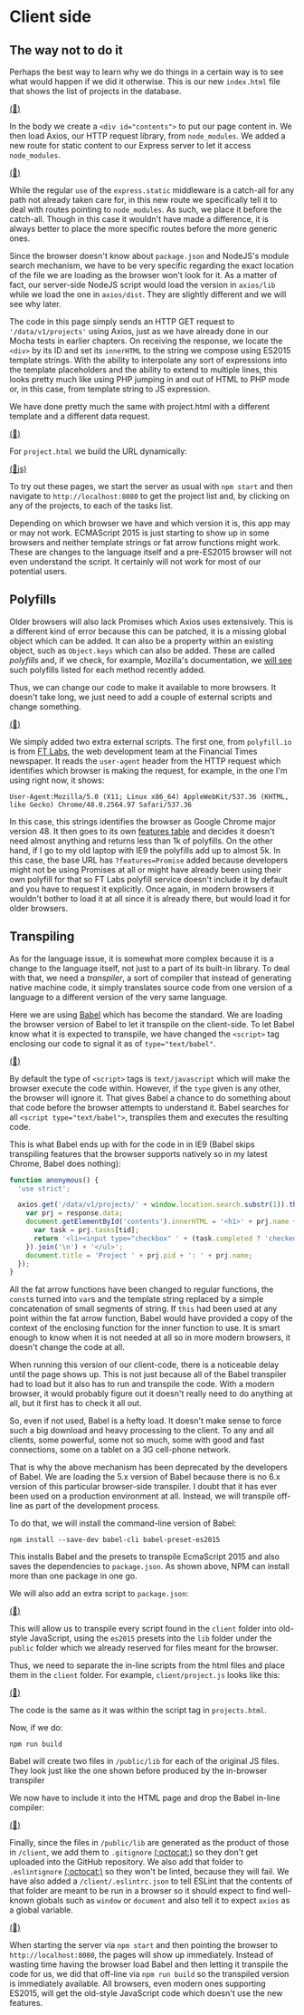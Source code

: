 # Client side

## The way not to do it

Perhaps the best way to learn why we do things in a certain way is to see what would happen if we did it otherwise.  This is our new `index.html` file that shows the list of projects in the database.

[(:memo:)](https://github.com/Satyam/book-react-redux/blob/chapter-10-01/public/index.html)

In the body we create a `<div id="contents">` to put our page content in.  We then load Axios, our HTTP request library, from `node_modules`. We added a new route for static content to our Express server to let it access `node_modules`.

[(:memo:)](https://github.com/Satyam/book-react-redux/blob/chapter-10-01/server/index.js#L18-L19)

While the regular `use` of the `express.static` middleware is a catch-all for any path not already taken care for, in this new route we specifically tell it to deal with routes pointing to `node_modules`.  As such, we place it before the catch-all.  Though in this case it wouldn't have made a difference, it is always better to place the more specific routes before the more generic ones.

Since the browser doesn't know about `package.json` and NodeJS's module search mechanism, we have to be very specific regarding the exact location of the file we are loading as the browser won't look for it.  As a matter of fact, our server-side NodeJS script would load the version in `axios/lib` while we load the one in `axios/dist`. They are slightly different and we will see why later.

The code in this page simply sends an HTTP GET request to `'/data/v1/projects'` using Axios, just as we have already done in our Mocha tests in earlier chapters. On receiving the response, we locate the `<div>` by its ID and set its `innerHTML` to the string we compose using ES2015 template strings. With the ability to interpolate any sort of expressions into the template placeholders and the ability to extend to multiple lines, this looks pretty much like using PHP jumping in and out of HTML to PHP mode or, in this case, from template string to JS expression.

We have done pretty much the same with project.html with a different template and a different data request.  

[(:memo:)](https://github.com/Satyam/book-react-redux/blob/chapter-10-01/public/project.html#L1-L27)

For `project.html` we build the URL dynamically:

[(:memo:js)](https://github.com/Satyam/book-react-redux/blob/chapter-10-01/public/project.html#L11)

To try out these pages, we start the server as usual with `npm start` and then navigate to `http://localhost:8080` to get the project list and, by clicking on any of the projects, to each of the tasks list.

Depending on which browser we have and which version it is, this app may or may not work. ECMAScript 2015 is just starting to show up in some browsers and neither template strings or fat arrow functions might work. These are changes to the language itself and a pre-ES2015 browser will not even understand the script. It certainly will not work for most of our potential users.

## Polyfills

Older browsers will also lack Promises which Axios uses extensively. This is a different kind of error because this can be patched, it is a missing global object which can be added. It can also be a property within an existing object, such as `Object.keys` which can also be added. These are called *polyfills* and, if we check, for example, Mozilla's documentation, we [will see](https://developer.mozilla.org/en-US/docs/Web/JavaScript/Reference/Global_Objects/Object/keys#Polyfill) such polyfills listed for each method recently added.

Thus, we can change our code to make it available to more browsers.  It doesn't take long, we just need to add a couple of external scripts and change something.

[(:memo:)](https://github.com/Satyam/book-react-redux/blob/chapter-10-02/public/index.html#L10)

We simply added two extra external scripts.  The first one, from `polyfill.io` is from [FT Labs](http://cdn.polyfill.io/v1/docs/), the web development team at the Financial Times newspaper. It reads the `user-agent` header from the HTTP request which identifies which browser is making the request, for example, in the one I'm using right now, it shows:

```
User-Agent:Mozilla/5.0 (X11; Linux x86_64) AppleWebKit/537.36 (KHTML, like Gecko) Chrome/48.0.2564.97 Safari/537.36
```

In this case, this strings identifies the browser as Google Chrome major version 48.  It then goes to its own [features table](http://cdn.polyfill.io/v1/docs/features/) and decides it doesn't need almost anything and returns less than 1k of polyfills.  On the other hand, if I go to my old laptop with IE9 the polyfills add up to almost 5k. In this case, the base URL has `?features=Promise` added because developers might not be using Promises at all or might have already been using their own polyfill for that so FT Labs polyfill service doesn't include it by default and you have to request it explicitly. Once again, in modern browsers it wouldn't bother to load it at all since it is already there, but would load it for older browsers.

## Transpiling

As for the language issue, it is somewhat more complex because it is a change to the language itself, not just to a part of its built-in library.  To deal with that, we need a *transpiler*, a sort of compiler that instead of generating native machine code, it simply translates source code from one version of a language to a different version of the very same language.

Here we are using [Babel](http://babeljs.io/) which has become the standard.  We are loading the browser version of Babel to let it transpile on the client-side.  To let Babel know what it is expected to transpile, we have changed the `<script>` tag enclosing our code to signal it as of `type="text/babel"`.

[(:memo:)](https://github.com/Satyam/book-react-redux/blob/chapter-10-02/public/index.html#L11-L12)

By default the type of `<script>` tags is `text/javascript` which will make the browser execute the code within.  However, if the `type` given is any other, the browser will ignore it.  That gives Babel a chance to do something about that code before the browser attempts to understand it.  Babel searches for all `<script type="text/babel">`, transpiles them and executes the resulting code.

This is what Babel ends up with for the code in in IE9 (Babel skips transpiling features that the browser supports natively so in my latest Chrome, Babel does nothing):

```js
function anonymous() {
  'use strict';

  axios.get('/data/v1/projects/' + window.location.search.substr(1)).then(function (response) {
    var prj = response.data;
    document.getElementById('contents').innerHTML = '<h1>' + prj.name + '</h1><p>' + prj.descr + '</p><ul>' + Object.keys(prj.tasks).map(function (tid) {
      var task = prj.tasks[tid];
      return '<li><input type="checkbox" ' + (task.completed ? 'checked' : '') + ' /> &nbsp; ' + task.descr + '</li>';
    }).join('\n') + '</ul>';
    document.title = 'Project ' + prj.pid + ': ' + prj.name;
  });
}
```

All the fat arrow functions have been changed to regular functions, the `const`s turned into `var`s and the template string replaced by a simple concatenation of small segments of string. If `this` had been used at any point within the fat arrow function, Babel would have provided a copy of the context of the enclosing function for the inner function to use. It is smart enough to know when it is not needed at all so in more modern browsers, it doesn't change the code at all.

When running this version of our client-code, there is a noticeable delay until the page shows up.  This is not just because all of the Babel transpiler had to load but it also has to run and transpile the code.  With a modern browser, it would probably figure out it doesn't really need to do anything at all, but it first has to check it all out.

So, even if not used, Babel is a hefty load. It doesn't make sense to force such a big download and heavy processing to the client.  To any and all clients, some powerful, some not so much, some with good and fast connections, some on a tablet on a 3G cell-phone network.

That is why the above mechanism has been deprecated by the developers of Babel. We are loading the 5.x version of Babel because there is no 6.x version of this particular browser-side transpiler.  I doubt that it has ever been used on a production environment at all. Instead, we will transpile off-line as part of the development process.

To do that, we will install the command-line version of Babel:

```
npm install --save-dev babel-cli babel-preset-es2015
```

This installs Babel and the presets to transpile EcmaScript 2015 and also saves the dependencies to `package.json`. As shown above, NPM can install more than one package in one go.  

We will also add an extra script to `package.json`:

[(:memo:)](https://github.com/Satyam/book-react-redux/blob/chapter-10-03/package.json#L11)

This will allow us to transpile every script found in the `client` folder into old-style JavaScript, using the `es2015` presets into the `lib` folder under the `public` folder which we already reserved for files meant for the browser.

Thus, we need to separate the in-line scripts from the html files and place them in the `client` folder.  For example, `client/project.js` looks like this:

[(:memo:)](https://github.com/Satyam/book-react-redux/blob/chapter-10-03/client/project.js)

The code is the same as it was within the script tag in `projects.html`.

Now, if we do:

```
npm run build
```

Babel will create two files in `/public/lib` for each of the original JS files.  They look just like the one shown before produced by the in-browser transpiler

We now have to include it into the HTML page and drop the Babel in-line compiler:

[(:memo:)](https://github.com/Satyam/book-react-redux/blob/chapter-10-03/public/project.html)

Finally, since the files in `/public/lib` are generated as the product of those in `/client`, we add them to `.gitignore` [(:octocat:)](https://github.com/Satyam/book-react-redux/blob/chapter-10-03/.gitignore#L29) so they don't get uploaded into the GitHub repository. We also add that folder to `.eslintignore` [(:octocat:)](https://github.com/Satyam/book-react-redux/blob/chapter-10-03/.eslintignore#L3) so they won't be linted, because they will fail.  We have also added a `/client/.eslintrc.json` to tell ESLint that the contents of that folder are meant to be run in a browser so it should expect to find well-known globals such as `window` or `document` and also tell it to expect `axios` as a global variable.

[(:memo:)](https://github.com/Satyam/book-react-redux/blob/chapter-10-03/client/.eslintrc.json)

When starting the server via `npm start` and then pointing the browser to `http://localhost:8080`, the pages will show up immediately.  Instead of wasting time having the browser load Babel and then letting it transpile the code for us, we did that off-line via `npm run build` so the transpiled version is immediately available.  All browsers, even modern ones supporting ES2015, will get the old-style JavaScript code which doesn't use the new features.
